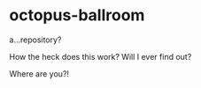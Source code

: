 # octopus-ballroom
a...repository?


How the heck does this work? Will I ever find out?

Where are you?!
